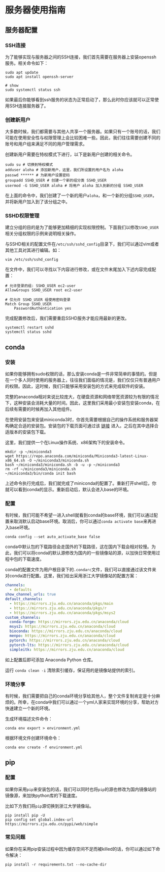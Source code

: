 # 服务器使用指南

## 服务器配置

### SSH连接

为了能够实现与服务器之间的SSH连接，我们首先需要在服务器上安装openssh服务。相关命令如下：

```shell
sudo apt update
sudo apt install openssh-server

# show
sudo systemctl status ssh
```

如果最后你能够看到ssh服务的状态为正常启动了，那么此时你应该就可以正常使用SSH连接服务器了。

### 创建新用户

大多数时候，我们都需要与其他人共享一个服务器。如果只有一个账号的话，我们可能在使用安全性与权限管理上会比较困难一些。因此，我们往往需要创建不同的账号和用户组来满足不同的用户管理需求。

创建新用户需要在特权模式下进行，以下是新用户创建的相关命令。

```shell
sudo su # 切换到特权模式
adduser aloha # 添加新用户，这里，我们所设置的用户名为 aloha
passwd ****** # 为新用户设置密码
groupadd SSHD_USER # 创建一个新的组分类 SSHD_USER
usermod -G SSHD_USER aloha # 将用户 aloha 加入到新的分组 SSHD_USER
```

在上面的命令中，我们创建了一个新的用户`aloha`，和一个新的分组`SSHD_USER`，并将新用户加入到了该分组之中。

### SSHD权限管理

建立分组的目的是为了能够更加精细的实现权限控制。下面我们以修改`SSHD_USER`相关分组权限的示例来说明相关操作。

与SSHD相关的配置文件在`/etc/ssh/sshd_config`目录下，我们可以通过vim或者其他工具对其进行编辑。如：

```shell
vim /etc/ssh/sshd_config
```

在文件中，我们可以寻找以下内容进行修改，或在文件末尾加入下述内容完成配置：

```t
# 允许登录的组: SSHD_USER ec2-user
AllowGroups SSHD_USER root ec2-user
 
# 仅允许 SSHD_USER 组使用密码登录
Match Group SSHD_USER
    PasswordAuthentication yes
```

完成配置修改后，我们需要重启SSHD服务才能应用最新的更改。

```shell
systemctl restart sshd
systemctl status sshd
```

## conda

### 安装

如果你能够拥有sudo权限的话，那么安装conda是一件非常简单的事情的。但是在一个多人同时使用的服务器上，往往我们面临的情况是，我们仅仅只有普通用户的权限。因此，这时候，我们只能够采用安装包的方式来完成软件的安装。

完整的anaconda相对来说比较庞大，在硬盘资源和网络带宽资源较为有限的情况下，这种安装会消耗大量的时间。因此，这里我们采用最小安装包安装conda，在后续有需要的时候再加入其他组件。

在使用安装包来安装miniconda3时，你首先需要根据自己的操作系统和服务器架构确定合适的安装包。安装包的下载页面可通过该 [链接](https://repo.anaconda.com/miniconda/) 进入。之后在其中选择合适版本的安装包下载。

这里，我们提供一个在Linux操作系统、x86架构下的安装命令。

```shell
mkdir -p ~/miniconda3
wget https://repo.anaconda.com/miniconda/Miniconda3-latest-Linux-x86_64.sh -O ~/miniconda3/miniconda.sh
bash ~/miniconda3/miniconda.sh -b -u -p ~/miniconda3
rm -rf ~/miniconda3/miniconda.sh
~/miniconda3/bin/conda init bash
```

上述命令执行完成后，我们就完成了miniconda的配置了。重新打开shell后，你就可以看到conda的显示。重新启动后，默认会进入base的环境。

### 配置

有时候，我们可能不希望一进入shell就看到conda的base环境，我们可以通过配置来取消默认启动base环境。取消后，你可以通过`conda activate base`来再进入base环境。

```shell
conda config --set auto_activate_base false
```

conda中默认包的下载路径会走国外的下载路径，这在国内下载会相对较慢。为此，我们可以将conda的默认源修改为国内的一些镜像站的源，以加快日常使用过程中包的下载速度。

conda的配置文件为用户根目录下的`.condarc`文件，我们可以直接通过该文件来对conda进行配置。这里，我们给出采用浙江大学镜像站的配置方案：

```yaml
channels:
  - defaults
show_channel_urls: true
default_channels:
  - https://mirrors.zju.edu.cn/anaconda/pkgs/main
  - https://mirrors.zju.edu.cn/anaconda/pkgs/r
  - https://mirrors.zju.edu.cn/anaconda/pkgs/msys2
custom_channels:
  conda-forge: https://mirrors.zju.edu.cn/anaconda/cloud
  msys2: https://mirrors.zju.edu.cn/anaconda/cloud
  bioconda: https://mirrors.zju.edu.cn/anaconda/cloud
  menpo: https://mirrors.zju.edu.cn/anaconda/cloud
  pytorch: https://mirrors.zju.edu.cn/anaconda/cloud
  pytorch-lts: https://mirrors.zju.edu.cn/anaconda/cloud
  simpleitk: https://mirrors.zju.edu.cn/anaconda/cloud
```

如上配置后即可添加 Anaconda Python 仓库。

运行 `conda clean -i` 清除索引缓存，保证用的是镜像站提供的索引。

### 环境分享

有时候，我们需要把自己的conda环境分享给其他人，整个文件复制肯定是十分麻烦的。所幸，在conda中我们可以通过一个yml人家来实现环境的分享，帮助对方快速建立一个新的环境。

生成环境描述文件命令：

```shell
conda env export > environment.yml
```

根据环境文件创建环境命令：

```shell
conda env create -f environment.yml
```

## pip

### 配置

如果你采用`pip`来安装包的话，我们可以同时也将`pip`的源也修改为国内镜像站的镜像源，来加快python库的下载速度。

比如下方我们将`pip`源切换到浙江大学镜像站。

```shell
pip install pip -U
pip config set global.index-url https://mirrors.zju.edu.cn/pypi/web/simple
```

### 常见问题

如果你在采用pip安装过程中因为缓存空间不足而被killed的话，你可以通过如下命令解决：

```shell
pip install -r requirements.txt --no-cache-dir
```